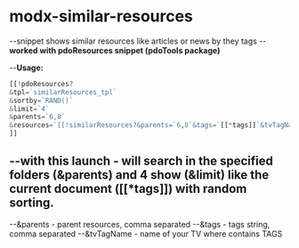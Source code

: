 modx-similar-resources
======================

--snippet shows similar resources like articles or news by they tags
--**worked with pdoResources snippet (pdoTools package)**

--**Usage:**
```php
[[!pdoResources?
&tpl=`similarResources_tpl`
&sortby=`RAND()`
&limit=`4`
&parents=`6,8`
&resources=`[[!similarResources?&parents=`6,8`&tags=`[[*tags]]`&tvTagName=`tags`]]`
]]
```
--with this launch - will search in the specified folders (&parents) and 4 show (&limit) like the current document ([[*tags]]) with random sorting.
--
--&parents - parent resources, comma separated
--&tags - tags string, comma separated
--&tvTagName - name of your TV where contains TAGS
